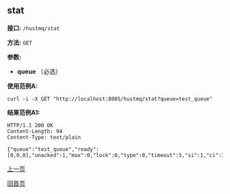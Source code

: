 ## stat ##

**接口:** `/hustmq/stat`

**方法:** `GET`

**参数:**  

*  **queue** （必选）  

**使用范例A:**

    curl -i -X GET "http://localhost:8085/hustmq/stat?queue=test_queue"

**结果范例A1:**

	HTTP/1.1 200 OK
	Content-Length: 94
	Content-Type: text/plain

	{"queue":"test_queue","ready":[0,0,0],"unacked":1,"max":0,"lock":0,"type":0,"timeout":5,"si":1,"ci":1,"tm":1458812893}

[上一页](../hustmq.md)

[回首页](../../index.md)